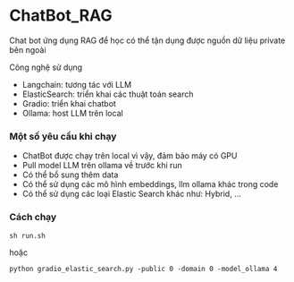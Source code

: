 # ChatBot_RAG

Chat bot ứng dụng RAG để học có thể tận dụng được nguồn dữ liệu private bên ngoài 

Công nghệ sử dụng 
* Langchain: tương tác với LLM
* ElasticSearch: triển khai các thuật toán search
* Gradio: triển khai chatbot
* Ollama: host LLM trên local

### Một số yêu cầu khi chạy

* ChatBot được chạy trên local vì vậy, đảm bảo máy có GPU
* Pull model LLM trên ollama về trước khi run
* Có thể bổ sung thêm data
* Có thể sử dụng các mô hình embeddings, llm ollama khác trong code
* Có thể sử dụng các loại Elastic Search khác như: Hybrid, ...

### Cách chạy

``` sh run.sh ```

hoặc

```python gradio_elastic_search.py -public 0 -domain 0 -model_ollama 4```
